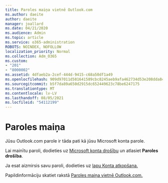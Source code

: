 ```yaml
---
title: Paroles maiņa vietnē Outlook.com
ms.author: daeite
author: daeite
manager: joallard
ms.date: 04/21/2020
ms.audience: Admin
ms.topic: article
ms.service: o365-administration
ROBOTS: NOINDEX, NOFOLLOW
localization_priority: Normal
ms.collection: Adm_O365
ms.custom:
- "201"
- "8000002"
ms.assetid: 4dfaeb2a-2cef-444d-9415-c68a50df1a49
ms.openlocfilehash: 909d97011d581641589cbc8245aeb9afa462734d53e208dda84657cd306d6fb2
ms.sourcegitcommit: b5f7da89a650d2915dc652449623c78be6247175
ms.translationtype: MT
ms.contentlocale: lv-LV
ms.lasthandoff: 08/05/2021
ms.locfileid: "54112199"
---
```

# <a name="change-your-password"></a>Paroles maiņa

Jūsu Outlook.com parole ir tāda pati kā jūsu Microsoft konta parole.
  
Lai mainītu paroli, dodieties uz [Microsoft konta drošību](https://go.microsoft.com/fwlink/p/?linkid=842325&amp;clcid=0x409) un atlasiet **Paroles drošība**.
  
Ja esat aizmirsis savu paroli, dodieties uz [lapu Konta atkopšana.](https://go.microsoft.com/fwlink/p/?linkid=841909)
  
Papildinformāciju skatiet rakstā [Paroles maiņa vietnē Outlook.com.](https://support.office.com/article/2138d690-811c-4545-b2f3-e4dbe80c9735?wt.mc_id=Office_Outlook_com_Alchemy)
